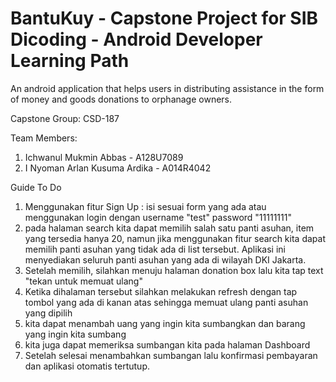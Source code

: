 # BantuKuy - Capstone Project for SIB Dicoding - Android Developer Learning Path
 An android application that helps users in distributing assistance in the form of money and goods donations to orphanage owners.

Capstone Group: CSD-187

Team Members:
1. Ichwanul Mukmin Abbas - A128U7089
2. I Nyoman Arlan Kusuma Ardika - A014R4042

Guide To Do 

1. Menggunakan fitur Sign Up : isi sesuai form yang ada atau menggunakan login dengan username "test" password "11111111"
2. pada halaman search kita dapat memilih salah satu panti asuhan, item yang tersedia hanya 20, namun jika menggunakan fitur search kita dapat memilih panti asuhan yang tidak ada di list tersebut. Aplikasi ini menyediakan seluruh panti asuhan yang ada di wilayah DKI Jakarta.
3. Setelah memilih, silahkan menuju halaman donation box lalu kita tap text "tekan untuk memuat ulang" 
4. Ketika dihalaman tersebut silahkan melakukan refresh dengan tap tombol yang ada di kanan atas sehingga memuat ulang panti asuhan yang dipilih
5. kita dapat menambah uang yang ingin kita sumbangkan dan barang yang ingin kita sumbang
6. kita juga dapat memeriksa sumbangan kita pada halaman Dashboard
7. Setelah selesai menambahkan sumbangan lalu konfirmasi pembayaran dan aplikasi otomatis tertutup.
